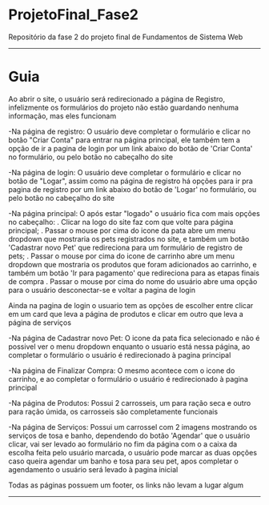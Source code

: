 # ProjetoFinal_Fase2
Repositório da fase 2 do projeto final de Fundamentos de Sistema Web

--------------------------------------------------------------------------------------------

# Guia

Ao abrir o site, o usuário será redirecionado a página de Registro, infelizmente os formulários do projeto não estão guardando nenhuma informação, mas eles funcionam

-Na página de registro: O usuário deve completar o formulário e clicar no botão "Criar Conta" para entrar na página principal, ele também tem a opção de ir a pagina de login por um link abaixo do botão de 'Criar Conta' no formulário, ou pelo botão no cabeçalho do site

-Na página de login: O usuário deve completar o formulário e clicar no botão de "Logar", assim como na página de registro há opções para ir pra pagina de registro por um link abaixo do botão de 'Logar' no formulário, ou pelo botão no cabeçalho do site

-Na página principal: O após estar "logado" o usuário fica com mais opções no cabeçalho:
  . Clicar na logo do site faz com que volte para página principal;
  . Passar o mouse por cima do icone da pata abre um menu dropdown que mostraria os pets registrados no site, e também um botão 'Cadastrar novo Pet' que redireciona para um formulário de registro de pets;
  . Passar o mouse por cima do icone de carrinho abre um menu dropdown que mostraria os produtos que foram adicionados ao carrinho, e também um botão 'Ir para pagamento' que redireciona para as etapas finais de compra
  . Passar o mouse por cima do nome do usuário abre uma opção para o usuário desconectar-se e voltar a pagina de login

  Ainda na pagina de login o usuario tem as opções de escolher entre clicar em um card que leva a página de produtos e clicar em outro que leva a página de serviços

-Na página de Cadastrar novo Pet: O icone da pata fica selecionado e não é possivel ver o menu dropdown enquanto o usuario está nessa página, ao completar o formulário o usuário é redirecionado à pagina principal

-Na página de Finalizar Compra: O mesmo acontece com o icone do carrinho, e ao completar o formulário o usuário é redirecionado à pagina principal

-Na página de Produtos: Possui 2 carrosseis, um para ração seca e outro para ração úmida, os carrosseis são completamente funcionais

-Na página de Serviços: Possui um carrossel com 2 imagens mostrando os serviços de tosa e banho, dependendo do botão 'Agendar' que o usuário clicar, vai ser levado ao formulário no fim da página com o a caixa da escolha feita pelo usuário marcada, o usuário pode marcar as duas opções caso queira agendar um banho e tosa para seu pet, apos completar o agendamento o usuário será levado à pagina inicial

Todas as páginas possuem um footer, os links não levam a lugar algum

-----------------------------------------------------------------------------------------------------------
